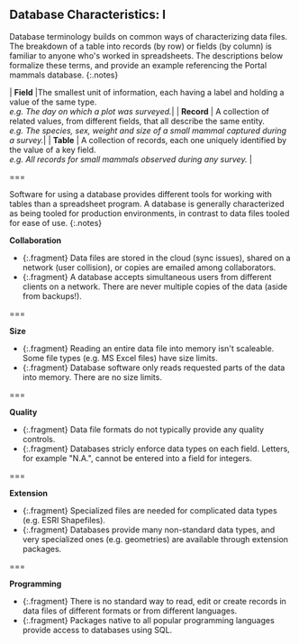 ---
---

## Database Characteristics: I

Database terminology builds on common ways of characterizing data files. The 
breakdown of a table into records (by row) or fields (by column) is familiar
to anyone who's worked in spreadsheets. The descriptions below formalize these terms, and provide an example referencing the Portal mammals database.
{:.notes}

| **Field** |The smallest unit of information, each having a label and holding a value of the same type.<br>*e.g. The day on which a plot was surveyed.*|
| **Record** | A collection of related values, from different fields, that all describe the same entity.<br>*e.g. The species, sex, weight and size of a small mammal captured during a survey.*|
| **Table** | A collection of records, each one uniquely identified by the value of a key field.<br>*e.g. All records for small mammals observed during any survey.* |

===

Software for using a database provides different tools for working with tables than a spreadsheet program. A database is generally characterized as being tooled for
production environments, in contrast to data files tooled for ease of use.
{:.notes}

**Collaboration**
- {:.fragment} Data files are stored in the cloud (sync issues), shared on a network (user collision), or copies are emailed among collaborators.
- {:.fragment} A database accepts simultaneous users from different clients on a network. There are never multiple copies of the data (aside from backups!).

===

**Size**
- {:.fragment} Reading an entire data file into memory isn't scaleable. Some file types (e.g. MS Excel files) have size limits.
- {:.fragment} Database software only reads requested parts of the data into memory. There are no size limits.

===

**Quality**
- {:.fragment} Data file formats do not typically provide any quality controls.
- {:.fragment} Databases stricly enforce data types on each field. Letters, for example "N.A.", cannot be entered into a field for integers.

===

**Extension**
- {:.fragment} Specialized files are needed for complicated data types (e.g. ESRI Shapefiles).
- {:.fragment} Databases provide many non-standard data types, and very specialized ones (e.g. geometries) are available through extension packages.

===

**Programming**
- {:.fragment} There is no standard way to read, edit or create records in data files of different formats or from different languages.
- {:.fragment} Packages native to all popular programming languages provide access
to databases using SQL.
